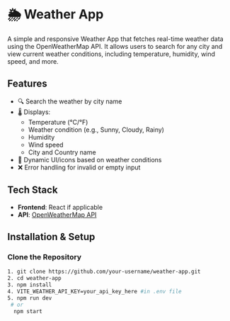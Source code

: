 # 🌦️ Weather App

A simple and responsive Weather App that fetches real-time weather data using the OpenWeatherMap API. It allows users to search for any city and view current weather conditions, including temperature, humidity, wind speed, and more.


##  Features

- 🔍 Search the weather by city name
- 🌡️ Displays:
  - Temperature (°C/°F)
  - Weather condition (e.g., Sunny, Cloudy, Rainy)
  - Humidity
  - Wind speed
  - City and Country name
- 🎨 Dynamic UI/icons based on weather conditions
- ❌ Error handling for invalid or empty input

##  Tech Stack

- **Frontend**:  React if applicable
- **API**: [OpenWeatherMap API](https://openweathermap.org/api)



##  Installation & Setup

### Clone the Repository 

```bash
1. git clone https://github.com/your-username/weather-app.git
2. cd weather-app
3. npm install
4. VITE_WEATHER_API_KEY=your_api_key_here #in .env file
5. npm run dev
 # or
  npm start
